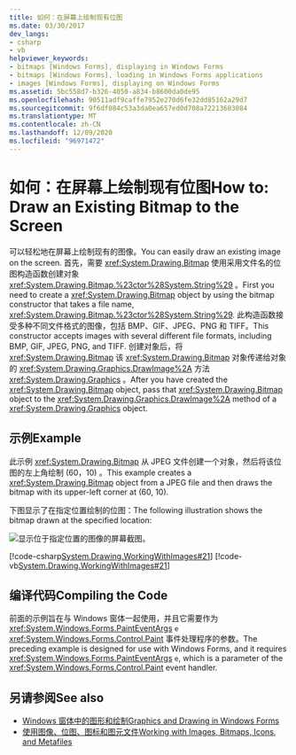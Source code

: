 ```yaml
---
title: 如何：在屏幕上绘制现有位图
ms.date: 03/30/2017
dev_langs:
- csharp
- vb
helpviewer_keywords:
- bitmaps [Windows Forms], displaying in Windows Forms
- bitmaps [Windows Forms], loading in Windows Forms applications
- images [Windows Forms], displaying on Windows Forms
ms.assetid: 5bc558d7-b326-4050-a834-b8600da0de95
ms.openlocfilehash: 90511adf9caffe7952e270d6fe32dd85162a29d7
ms.sourcegitcommit: 9f6df084c53a3da0ea657ed0d708a72213683084
ms.translationtype: MT
ms.contentlocale: zh-CN
ms.lasthandoff: 12/09/2020
ms.locfileid: "96971472"
---
```

# <a name="how-to-draw-an-existing-bitmap-to-the-screen"></a><span data-ttu-id="c9903-102">如何：在屏幕上绘制现有位图</span><span class="sxs-lookup"><span data-stu-id="c9903-102">How to: Draw an Existing Bitmap to the Screen</span></span>
<span data-ttu-id="c9903-103">可以轻松地在屏幕上绘制现有的图像。</span><span class="sxs-lookup"><span data-stu-id="c9903-103">You can easily draw an existing image on the screen.</span></span> <span data-ttu-id="c9903-104">首先，需要 <xref:System.Drawing.Bitmap> 使用采用文件名的位图构造函数创建对象 <xref:System.Drawing.Bitmap.%23ctor%28System.String%29> 。</span><span class="sxs-lookup"><span data-stu-id="c9903-104">First you need to create a <xref:System.Drawing.Bitmap> object by using the bitmap constructor that takes a file name, <xref:System.Drawing.Bitmap.%23ctor%28System.String%29>.</span></span> <span data-ttu-id="c9903-105">此构造函数接受多种不同文件格式的图像，包括 BMP、GIF、JPEG、PNG 和 TIFF。</span><span class="sxs-lookup"><span data-stu-id="c9903-105">This constructor accepts images with several different file formats, including BMP, GIF, JPEG, PNG, and TIFF.</span></span> <span data-ttu-id="c9903-106">创建对象后，将 <xref:System.Drawing.Bitmap> 该 <xref:System.Drawing.Bitmap> 对象传递给对象的 <xref:System.Drawing.Graphics.DrawImage%2A> 方法 <xref:System.Drawing.Graphics> 。</span><span class="sxs-lookup"><span data-stu-id="c9903-106">After you have created the <xref:System.Drawing.Bitmap> object, pass that <xref:System.Drawing.Bitmap> object to the <xref:System.Drawing.Graphics.DrawImage%2A> method of a <xref:System.Drawing.Graphics> object.</span></span>  
  
## <a name="example"></a><span data-ttu-id="c9903-107">示例</span><span class="sxs-lookup"><span data-stu-id="c9903-107">Example</span></span>  
 <span data-ttu-id="c9903-108">此示例 <xref:System.Drawing.Bitmap> 从 JPEG 文件创建一个对象，然后将该位图的左上角绘制 (60，10) 。</span><span class="sxs-lookup"><span data-stu-id="c9903-108">This example creates a <xref:System.Drawing.Bitmap> object from a JPEG file and then draws the bitmap with its upper-left corner at (60, 10).</span></span>  
  
 <span data-ttu-id="c9903-109">下图显示了在指定位置绘制的位图：</span><span class="sxs-lookup"><span data-stu-id="c9903-109">The following illustration shows the bitmap drawn at the specified location:</span></span>  
  
 ![显示位于指定位置的图像的屏幕截图。](./media/how-to-draw-an-existing-bitmap-to-the-screen/bitmap-specified-position.png)  
  
 [!code-csharp[System.Drawing.WorkingWithImages#21](~/samples/snippets/csharp/VS_Snippets_Winforms/System.Drawing.WorkingWithImages/CS/Class1.cs#21)]
 [!code-vb[System.Drawing.WorkingWithImages#21](~/samples/snippets/visualbasic/VS_Snippets_Winforms/System.Drawing.WorkingWithImages/VB/Class1.vb#21)]  
  
## <a name="compiling-the-code"></a><span data-ttu-id="c9903-111">编译代码</span><span class="sxs-lookup"><span data-stu-id="c9903-111">Compiling the Code</span></span>  
 <span data-ttu-id="c9903-112">前面的示例旨在与 Windows 窗体一起使用，并且它需要作为 <xref:System.Windows.Forms.PaintEventArgs> `e` <xref:System.Windows.Forms.Control.Paint> 事件处理程序的参数。</span><span class="sxs-lookup"><span data-stu-id="c9903-112">The preceding example is designed for use with Windows Forms, and it requires <xref:System.Windows.Forms.PaintEventArgs> `e`, which is a parameter of the <xref:System.Windows.Forms.Control.Paint> event handler.</span></span>  
  
## <a name="see-also"></a><span data-ttu-id="c9903-113">另请参阅</span><span class="sxs-lookup"><span data-stu-id="c9903-113">See also</span></span>

- [<span data-ttu-id="c9903-114">Windows 窗体中的图形和绘制</span><span class="sxs-lookup"><span data-stu-id="c9903-114">Graphics and Drawing in Windows Forms</span></span>](graphics-and-drawing-in-windows-forms.md)
- [<span data-ttu-id="c9903-115">使用图像、位图、图标和图元文件</span><span class="sxs-lookup"><span data-stu-id="c9903-115">Working with Images, Bitmaps, Icons, and Metafiles</span></span>](working-with-images-bitmaps-icons-and-metafiles.md)
